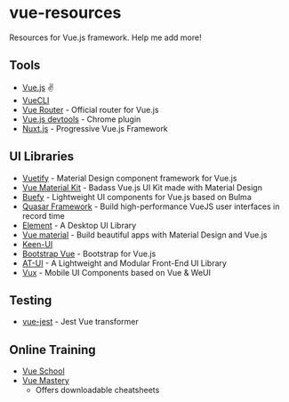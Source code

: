 # vue-resources
Resources for Vue.js framework. Help me add more! 

## Tools
- [Vue.js](https://vuejs.org/) :v:
- [VueCLI](https://cli.vuejs.org/)
- [Vue Router](https://router.vuejs.org/) - Official router for Vue.js
- [Vue.js devtools](https://chrome.google.com/webstore/detail/vuejs-devtools/nhdogjmejiglipccpnnnanhbledajbpd?hl=en) - Chrome plugin
- [Nuxt.js](https://nuxtjs.org/) - Progressive Vue.js Framework

## UI Libraries
- [Vuetify](https://vuetifyjs.com/) - Material Design component framework for Vue.js
- [Vue Material Kit](https://www.creative-tim.com/product/vue-material-kit) - Badass Vue.js UI Kit made with Material Design
- [Buefy](https://buefy.org/) - Lightweight UI components for Vue.js based on Bulma
- [Quasar Framework](https://quasar.dev/) - Build high-performance VueJS user interfaces in record time
- [Element](https://element.eleme.io/) - A Desktop UI Library
- [Vue material](https://vuematerial.io/) - Build beautiful apps with Material Design and Vue.js
- [Keen-UI](https://josephuspaye.github.io/Keen-UI/#/ui-alert)
- [Bootstrap Vue](https://bootstrap-vue.js.org/) - Bootstrap for Vue.js
- [AT-UI](https://at-ui.github.io/at-ui/#/en) - A Lightweight and Modular Front-End UI Library
- [Vux](https://vux.li/) - Mobile UI Components based on Vue & WeUI 

## Testing
- [vue-jest](https://github.com/vuejs/vue-jest) - Jest Vue transformer 

## Online Training
- [Vue School](https://vueschool.io/)
- [Vue Mastery](https://www.vuemastery.com/)
    - Offers downloadable cheatsheets